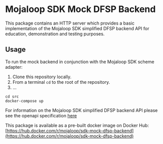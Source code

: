 # Mojaloop SDK Mock DFSP Backend

This package contains an HTTP server which provides a basic implementation of the Mojaloop SDK simplified DFSP backend API for education, demonstration and testing purposes.

## Usage

To run the mock backend in conjunction with the Mojaloop SDK scheme adapter:

1. Clone this repository locally.
2. From a terminal `cd` to the root of the repository.
3. ...

```
cd src
docker-compose up
```

For information on the Mojaloop SDK simplified DFSP backend API please see the openapi specification [here](https://github.com/mojaloop/sdk-scheme-adapter/blob/master/docs/dfspInboundApi.yaml)

This package is available as a pre-built docker image on Docker Hub: [https://hub.docker.com/r/mojaloop/sdk-mock-dfsp-backend](https://hub.docker.com/r/mojaloop/sdk-mock-dfsp-backend)
